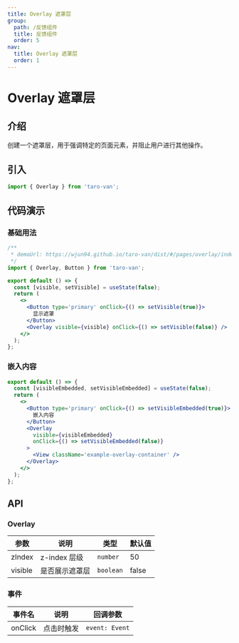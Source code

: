 ```yaml
---
title: Overlay 遮罩层
group:
  path: /反馈组件
  title: 反馈组件
  order: 5
nav:
  title: Overlay 遮罩层
  order: 1
---
```


# Overlay 遮罩层

## 介绍

创建一个遮罩层，用于强调特定的页面元素，并阻止用户进行其他操作。

## 引入

```jsx | pure
import { Overlay } from 'taro-van';
```

## 代码演示

### 基础用法

```jsx | iframe
/**
 * demoUrl: https://wjun94.github.io/taro-van/dist/#/pages/overlay/index
 */
import { Overlay, Button } from 'taro-van';

export default () => {
  const [visible, setVisible] = useState(false);
  return (
    <>
      <Button type='primary' onClick={() => setVisible(true)}>
        显示遮罩
      </Button>
      <Overlay visible={visible} onClick={() => setVisible(false)} />
    </>
  );
};
```

### 嵌入内容

```jsx | iframe
export default () => {
  const [visibleEmbedded, setVisibleEmbedded] = useState(false);
  return (
    <>
      <Button type='primary' onClick={() => setVisibleEmbedded(true)}>
        嵌入内容
      </Button>
      <Overlay
        visible={visibleEmbedded}
        onClick={() => setVisibleEmbedded(false)}
      >
        <View className='example-overlay-container' />
      </Overlay>
    </>
  );
};
```

## API

### Overlay

| 参数    | 说明           | 类型      | 默认值 |
| ------- | -------------- | --------- | ------ |
| zIndex  | z-index 层级   | `number`  | 50     |
| visible | 是否展示遮罩层 | `boolean` | false  |

### 事件

| 事件名  | 说明       | 回调参数       |
| ------- | ---------- | -------------- |
| onClick | 点击时触发 | `event: Event` |
